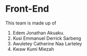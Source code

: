 # Front-End

This team is made up of 
1. Edem Jonathan Akuaku.
2. Kusi Emmanuel Derrick Sarbeng
3. Awuletey Catherine Naa Larteley
4. Kwaw Kumi Miezah
